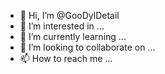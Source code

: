 - 👋 Hi, I’m @GooDylDetail
- 👀 I’m interested in ...
- 🌱 I’m currently learning ...
- 💞️ I’m looking to collaborate on ...
- 📫 How to reach me ...

<!---
GooDylDetail/GooDylDetail is a ✨ special ✨ repository because its `README.md` (this file) appears on your GitHub profile.
You can click the Preview link to take a look at your changes.
--->
